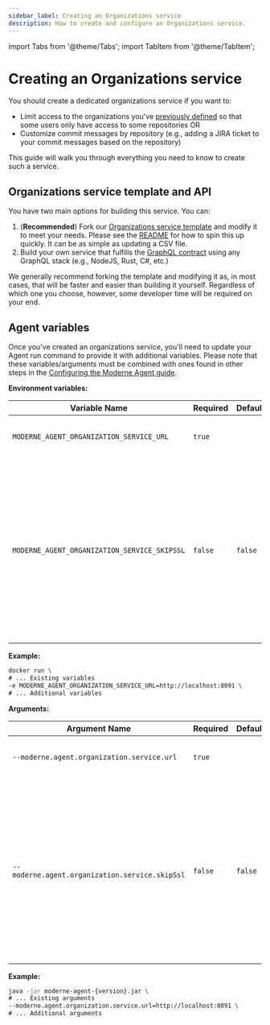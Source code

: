 ```yaml
---
sidebar_label: Creating an Organizations service
description: How to create and configure an Organizations service.
---
```


import Tabs from '@theme/Tabs';
import TabItem from '@theme/TabItem';

# Creating an Organizations service

You should create a dedicated organizations service if you want to:

* Limit access to the organizations you've [previously defined](./agent-configuration/configure-organizations-hierarchy.md) so that some users only have access to some repositories OR
* Customize commit messages by repository (e.g., adding a JIRA ticket to your commit messages based on the repository)

This guide will walk you through everything you need to know to create such a service.

## Organizations service template and API

You have two main options for building this service. You can:

1. (**Recommended**) Fork our [Organizations service template](https://github.com/moderneinc/moderne-organizations) and modify it to meet your needs. Please see the [README](https://github.com/moderneinc/moderne-organizations/blob/main/README.md) for how to spin this up quickly. It can be as simple as updating a CSV file.
2. Build your own service that fulfills the [GraphQL contract](https://github.com/moderneinc/moderne-organizations/blob/main/src/main/resources/schema/organizations.graphqls) using any GraphQL stack (e.g., NodeJS, Rust, C#, etc.)

We generally recommend forking the template and modifying it as, in most cases, that will be faster and easier than building it yourself. Regardless of which one you choose, however, some developer time will be required on your end.

## Agent variables

Once you've created an organizations service, you'll need to update your Agent run command to provide it with additional variables. Please note that these variables/arguments must be combined with ones found in other steps in the [Configuring the Moderne Agent guide](./agent-configuration/agent-config.md).

<Tabs groupId="agent-type">
<TabItem value="oci-container" label="OCI Container">

**Environment variables:**

| Variable Name                                                | Required | Default | Description                                                                                                                                                                          |
|--------------------------------------------------------------|----------|---------|--------------------------------------------------------------------------------------------------------------------------------------------------------------------------------------|
| `MODERNE_AGENT_ORGANIZATION_SERVICE_URL`                     | `true`   |         | The URL of your GraphQL service.                                                                                                              |
| `MODERNE_AGENT_ORGANIZATION_SERVICE_SKIPSSL`                 | `false`  | `false` | Specifies whether or not to skip SSL validation for HTTP connections to this Organization service instance. This must be set to `true` if you use a self-signed SSL/TLS certificate. |

**Example:**

```bash
docker run \
# ... Existing variables
-e MODERNE_AGENT_ORGANIZATION_SERVICE_URL=http://localhost:8091 \
# ... Additional variables
```
</TabItem>

<TabItem value="executable-jar" label="Executable JAR">

**Arguments:**

| Argument Name                                                | Required | Default | Description                                                                                                                                                                          |
|--------------------------------------------------------------|----------|---------|--------------------------------------------------------------------------------------------------------------------------------------------------------------------------------------|
| `--moderne.agent.organization.service.url`                   | `true`   |         | The URL of your GraphQL service.                                                                                                              |
| `--moderne.agent.organization.service.skipSsl`               | `false`  | `false` | Specifies whether or not to skip SSL validation for HTTP connections to this Organization service instance. This must be set to `true` if you use a self-signed SSL/TLS certificate. |

**Example:**

```bash
java -jar moderne-agent-{version}.jar \
# ... Existing arguments
--moderne.agent.organization.service.url=http://localhost:8091 \
# ... Additional arguments
```
</TabItem>
</Tabs>

